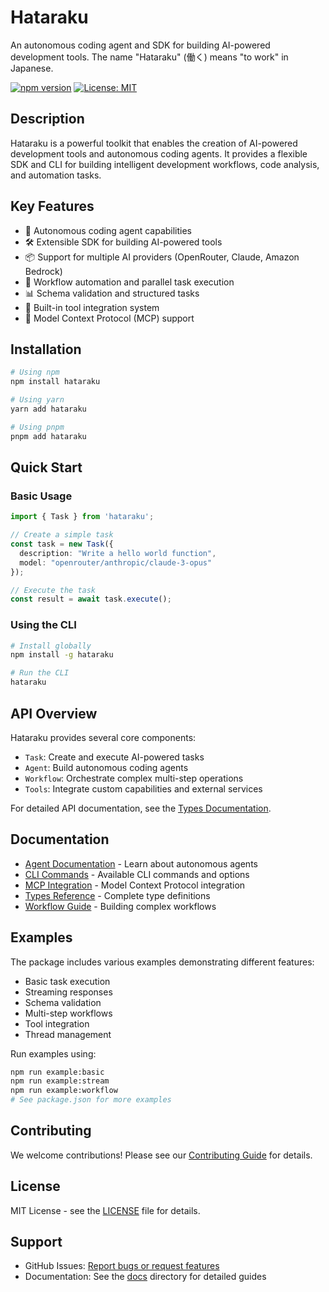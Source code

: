 # Hataraku

An autonomous coding agent and SDK for building AI-powered development tools. The name "Hataraku" (働く) means "to work" in Japanese.

[![npm version](https://badge.fury.io/js/hataraku.svg)](https://badge.fury.io/js/hataraku)
[![License: MIT](https://img.shields.io/badge/License-MIT-yellow.svg)](https://opensource.org/licenses/MIT)

## Description

Hataraku is a powerful toolkit that enables the creation of AI-powered development tools and autonomous coding agents. It provides a flexible SDK and CLI for building intelligent development workflows, code analysis, and automation tasks.

## Key Features

- 🤖 Autonomous coding agent capabilities
- 🛠️ Extensible SDK for building AI-powered tools
- 📦 Support for multiple AI providers (OpenRouter, Claude, Amazon Bedrock)
- 🔄 Workflow automation and parallel task execution
- 📊 Schema validation and structured tasks
- 🧰 Built-in tool integration system
- 🔗 Model Context Protocol (MCP) support

## Installation

```bash
# Using npm
npm install hataraku

# Using yarn
yarn add hataraku

# Using pnpm
pnpm add hataraku
```

## Quick Start

### Basic Usage

```typescript
import { Task } from 'hataraku';

// Create a simple task
const task = new Task({
  description: "Write a hello world function",
  model: "openrouter/anthropic/claude-3-opus"
});

// Execute the task
const result = await task.execute();
```

### Using the CLI

```bash
# Install globally
npm install -g hataraku

# Run the CLI
hataraku
```

## API Overview

Hataraku provides several core components:

- `Task`: Create and execute AI-powered tasks
- `Agent`: Build autonomous coding agents
- `Workflow`: Orchestrate complex multi-step operations
- `Tools`: Integrate custom capabilities and external services

For detailed API documentation, see the [Types Documentation](docs/types.md).

## Documentation

- [Agent Documentation](docs/agent.md) - Learn about autonomous agents
- [CLI Commands](docs/cli-commands.md) - Available CLI commands and options
- [MCP Integration](docs/mcp.md) - Model Context Protocol integration
- [Types Reference](docs/types.md) - Complete type definitions
- [Workflow Guide](docs/workflow-proposal.md) - Building complex workflows

## Examples

The package includes various examples demonstrating different features:

- Basic task execution
- Streaming responses
- Schema validation
- Multi-step workflows
- Tool integration
- Thread management

Run examples using:

```bash
npm run example:basic
npm run example:stream
npm run example:workflow
# See package.json for more examples
```

## Contributing

We welcome contributions! Please see our [Contributing Guide](CONTRIBUTING.md) for details.

## License

MIT License - see the [LICENSE](LICENSE) file for details.

## Support

- GitHub Issues: [Report bugs or request features](https://github.com/turlockmike/hataraku/issues)
- Documentation: See the [docs](./docs) directory for detailed guides